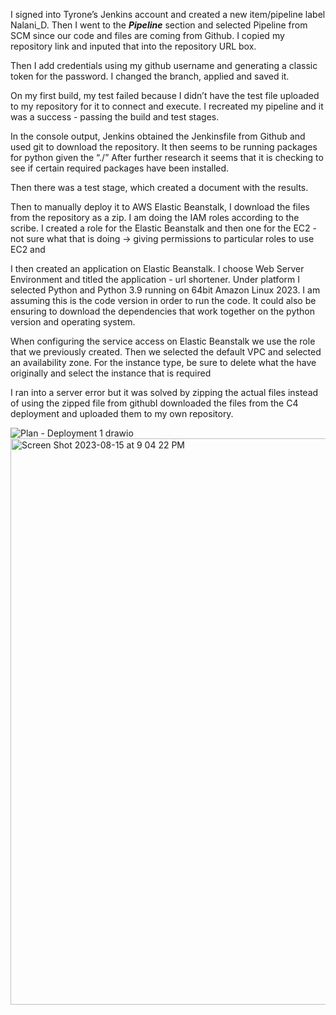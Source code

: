 I signed into Tyrone’s Jenkins account and created a new item/pipeline label Nalani_D. Then I went to the ***********Pipeline*********** section and selected Pipeline from SCM since our code and files are coming from Github. I copied my repository link and inputed that into the repository URL box. 

Then I add credentials using my github username and generating a classic token for the password. I changed the branch, applied and saved it.

On my first build, my test failed because I didn’t have the test file uploaded to my repository for it to connect and execute. I recreated my pipeline and it was a success - passing the build and test stages. 

In the console output, Jenkins obtained the Jenkinsfile from Github and used git to download the repository. It then seems to be running packages for python given the “./” After further research it seems that it is checking to see if certain  required packages have been installed.

Then there was a test stage, which created a document with the results.

Then to manually deploy it to AWS Elastic Beanstalk, I download the files from the repository as a zip. I am doing the IAM roles according to the scribe. I created a role for the Elastic Beanstalk and then one for the EC2 - not sure what that is doing -> giving permissions to particular roles to use EC2 and 

I then created an application on Elastic Beanstalk. I choose Web Server Environment and titled the application - url shortener. Under platform I selected Python and Python 3.9 running on 64bit Amazon Linux 2023. I am assuming this is the code version in order to run the code. It could also be ensuring to download the dependencies that work together on the python version and operating system. 

When configuring the service access on Elastic Beanstalk we use the role that we previously created. Then we selected the default VPC and selected an availability zone. For the instance type, be sure to delete what the have originally and select the instance that is required

I ran into a server error but it was solved by zipping the actual files instead of using the zipped file from githubI downloaded the files from the C4 deployment and uploaded them to my own repository.


![Plan - Deployment 1 drawio](https://github.com/nalDaniels/Deployment1/assets/135375665/3c9087d1-483a-4bf7-866b-3bc1d91a83b4)
<img width="906" alt="Screen Shot 2023-08-15 at 9 04 22 PM" src="https://github.com/nalDaniels/Deployment1/assets/135375665/65fd1e9f-dd26-4fd5-91a3-5eb1d47895aa">

